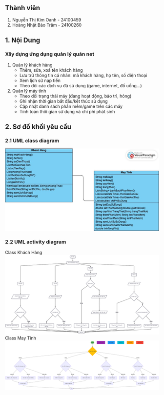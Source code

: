 ## Thành viên
1. Nguyễn Thị Kim Oanh - 24100459
2. Hoàng Nhật Bảo Trâm - 24100260
## 1. Nội Dung
### Xây dựng ứng dụng quản lý quán net
1. Quản lý khách hàng
   - Thêm, sửa, xoá tên khách hàng
   - Lưu trữ thông tin cá nhân: mã khách hàng, họ tên, số điện thoại
   - Xem lịch sử nạp tiền
   - Theo dõi các dịch vụ đã sử dụng (game, internet, đồ uống...)
2. Quản lý máy tính
   - Theo dõi trạng thái máy (đang hoạt động, bảo trì, hỏng)
   - Ghi nhận thời gian bắt đầu/kết thúc sử dụng
   - Cập nhật danh sách phần mềm/game trên các máy
   - Tính toán thời gian sử dụng và chi phí phát sinh
## 2. Sơ đồ khối yêu cầu
### 2.1 UML class diagram
<img src='picture/Untitled.jpg'>


### 2.2 UML activity diagram
Class Khách Hàng
<img src='picture/Untitled diagram _ Mermaid Chart-2025-07-12-111128.png'>
Class May Tinh
<img src='picture/anhsodo.png'>
